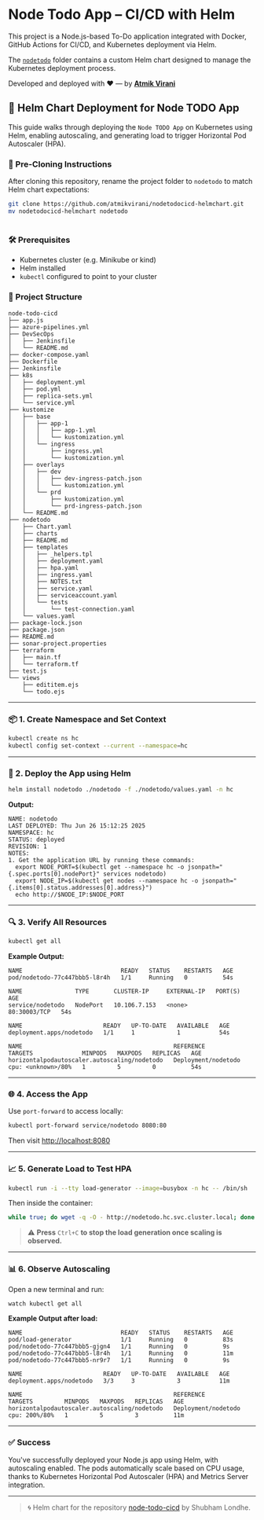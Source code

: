 # Node Todo App – CI/CD with Helm

This project is a Node.js-based To-Do application integrated with Docker, GitHub Actions for CI/CD, and Kubernetes deployment via Helm.

The [`nodetodo`](https://github.com/atmikvirani/nodetodocicd-helmchart) folder contains a custom Helm chart designed to manage the Kubernetes deployment process.

Developed and deployed with ❤️ — by [**Atmik Virani**](https://github.com/atmikvirani)

## 🚀 Helm Chart Deployment for Node TODO App

This guide walks through deploying the `Node TODO App` on Kubernetes using Helm, enabling autoscaling, and generating load to trigger Horizontal Pod Autoscaler (HPA).

### 🔧 Pre-Cloning Instructions
After cloning this repository, rename the project folder to `nodetodo` to match Helm chart expectations:

```bash
git clone https://github.com/atmikvirani/nodetodocicd-helmchart.git
mv nodetodocicd-helmchart nodetodo
```

#

### 🛠️ Prerequisites

- Kubernetes cluster (e.g. Minikube or kind)
- Helm installed
- `kubectl` configured to point to your cluster

### 📁 Project Structure
```
node-todo-cicd
├── app.js
├── azure-pipelines.yml
├── DevSecOps
│   ├── Jenkinsfile
│   └── README.md
├── docker-compose.yaml
├── Dockerfile
├── Jenkinsfile
├── k8s
│   ├── deployment.yml
│   ├── pod.yml
│   ├── replica-sets.yml
│   └── service.yml
├── kustomize
│   ├── base
│   │   ├── app-1
│   │   │   ├── app-1.yml
│   │   │   └── kustomization.yml
│   │   └── ingress
│   │       ├── ingress.yml
│   │       └── kustomization.yml
│   ├── overlays
│   │   ├── dev
│   │   │   ├── dev-ingress-patch.json
│   │   │   └── kustomization.yml
│   │   └── prd
│   │       ├── kustomization.yml
│   │       └── prd-ingress-patch.json
│   └── README.md
├── nodetodo
│   ├── Chart.yaml
│   ├── charts
│   ├── README.md
│   ├── templates
│   │   ├── _helpers.tpl
│   │   ├── deployment.yaml
│   │   ├── hpa.yaml
│   │   ├── ingress.yaml
│   │   ├── NOTES.txt
│   │   ├── service.yaml
│   │   ├── serviceaccount.yaml
│   │   └── tests
│   │       └── test-connection.yaml
│   └── values.yaml
├── package-lock.json
├── package.json
├── README.md
├── sonar-project.properties
├── terraform
│   ├── main.tf
│   └── terraform.tf
├── test.js
└── views
    ├── edititem.ejs
    └── todo.ejs
```

---

### 📦 1. Create Namespace and Set Context

```bash
kubectl create ns hc
kubectl config set-context --current --namespace=hc
```

---

### 🚢 2. Deploy the App using Helm

```bash
helm install nodetodo ./nodetodo -f ./nodetodo/values.yaml -n hc
```

**Output:**
```
NAME: nodetodo
LAST DEPLOYED: Thu Jun 26 15:12:25 2025
NAMESPACE: hc
STATUS: deployed
REVISION: 1
NOTES:
1. Get the application URL by running these commands:
  export NODE_PORT=$(kubectl get --namespace hc -o jsonpath="{.spec.ports[0].nodePort}" services nodetodo)
  export NODE_IP=$(kubectl get nodes --namespace hc -o jsonpath="{.items[0].status.addresses[0].address}")
  echo http://$NODE_IP:$NODE_PORT
```

---

### 🔍 3. Verify All Resources

```bash
kubectl get all
```

**Example Output:**
```
NAME                            READY   STATUS    RESTARTS   AGE
pod/nodetodo-77c447bbb5-l8r4h   1/1     Running   0          54s

NAME               TYPE       CLUSTER-IP     EXTERNAL-IP   PORT(S)        AGE
service/nodetodo   NodePort   10.106.7.153   <none>        80:30003/TCP   54s

NAME                       READY   UP-TO-DATE   AVAILABLE   AGE
deployment.apps/nodetodo   1/1     1            1           54s

NAME                                           REFERENCE             TARGETS              MINPODS   MAXPODS   REPLICAS   AGE
horizontalpodautoscaler.autoscaling/nodetodo   Deployment/nodetodo   cpu: <unknown>/80%   1         5         0          54s
```

---

### 🌐 4. Access the App

Use `port-forward` to access locally:

```bash
kubectl port-forward service/nodetodo 8080:80
```

Then visit [http://localhost:8080](http://localhost:8080)

---

### 📈 5. Generate Load to Test HPA

```bash
kubectl run -i --tty load-generator --image=busybox -n hc -- /bin/sh
```

Then inside the container:

```sh
while true; do wget -q -O - http://nodetodo.hc.svc.cluster.local; done
```

> ⚠️ **Press** `Ctrl+C` **to stop the load generation once scaling is observed.**


---

### 📊 6. Observe Autoscaling

Open a new terminal and run:

```bash
watch kubectl get all
```

**Example Output after load:**
```
NAME                            READY   STATUS    RESTARTS   AGE
pod/load-generator              1/1     Running   0          83s
pod/nodetodo-77c447bbb5-gjgn4   1/1     Running   0          9s
pod/nodetodo-77c447bbb5-l8r4h   1/1     Running   0          11m
pod/nodetodo-77c447bbb5-nr9r7   1/1     Running   0          9s

NAME                       READY   UP-TO-DATE   AVAILABLE   AGE
deployment.apps/nodetodo   3/3     3            3           11m

NAME                                           REFERENCE             TARGETS         MINPODS   MAXPODS   REPLICAS   AGE
horizontalpodautoscaler.autoscaling/nodetodo   Deployment/nodetodo   cpu: 200%/80%   1         5         3          11m
```

---

### ✅ Success
You've successfully deployed your Node.js app using Helm, with autoscaling enabled. The pods automatically scale based on CPU usage, thanks to Kubernetes Horizontal Pod Autoscaler (HPA) and Metrics Server integration.

---

> 🌀 Helm chart for the repository [node-todo-cicd](https://github.com/LondheShubham153/node-todo-cicd) by Shubham Londhe.
